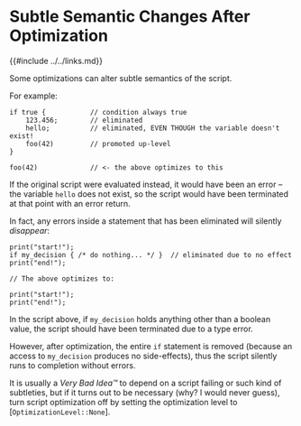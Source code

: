 Subtle Semantic Changes After Optimization
=========================================

{{#include ../../links.md}}

Some optimizations can alter subtle semantics of the script.

For example:

```rust,no_run
if true {           // condition always true
    123.456;        // eliminated
    hello;          // eliminated, EVEN THOUGH the variable doesn't exist!
    foo(42)         // promoted up-level
}

foo(42)             // <- the above optimizes to this
```

If the original script were evaluated instead, it would have been an error &ndash; the variable `hello` does not exist,
so the script would have been terminated at that point with an error return.

In fact, any errors inside a statement that has been eliminated will silently _disappear_:

```rust,no_run
print("start!");
if my_decision { /* do nothing... */ }  // eliminated due to no effect
print("end!");

// The above optimizes to:

print("start!");
print("end!");
```

In the script above, if `my_decision` holds anything other than a boolean value,
the script should have been terminated due to a type error.

However, after optimization, the entire `if` statement is removed (because an access to `my_decision` produces
no side-effects), thus the script silently runs to completion without errors.

It is usually a _Very Bad Idea™_ to depend on a script failing or such kind of subtleties, but if it turns out to be necessary
(why? I would never guess), turn script optimization off by setting the optimization level to [`OptimizationLevel::None`].
